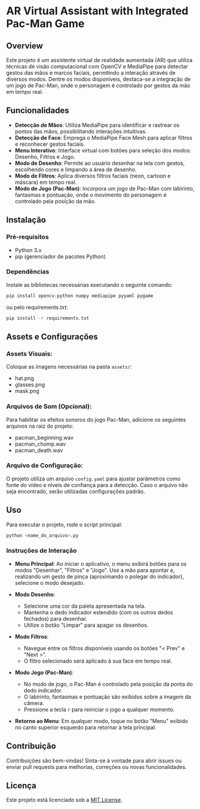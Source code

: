 # AR Virtual Assistant with Integrated Pac-Man Game

## Overview
Este projeto é um assistente virtual de realidade aumentada (AR) que utiliza técnicas de visão computacional com OpenCV e MediaPipe para detectar gestos das mãos e marcos faciais, permitindo a interação através de diversos modos. Dentre os modos disponíveis, destaca-se a integração de um jogo de Pac-Man, onde o personagem é controlado por gestos da mão em tempo real.

## Funcionalidades

- **Detecção de Mãos**: Utiliza MediaPipe para identificar e rastrear os pontos das mãos, possibilitando interações intuitivas.
- **Detecção de Face**: Emprega o MediaPipe Face Mesh para aplicar filtros e reconhecer gestos faciais.
- **Menu Interativo**: Interface virtual com botões para seleção dos modos: Desenho, Filtros e Jogo.
- **Modo de Desenho**: Permite ao usuário desenhar na tela com gestos, escolhendo cores e limpando a área de desenho.
- **Modo de Filtros**: Aplica diversos filtros faciais (neon, cartoon e máscara) em tempo real.
- **Modo de Jogo (Pac-Man)**: Incorpora um jogo de Pac-Man com labirinto, fantasmas e pontuação, onde o movimento do personagem é controlado pela posição da mão.

## Instalação

### Pré-requisitos
- Python 3.x
- pip (gerenciador de pacotes Python)

### Dependências
Instale as bibliotecas necessárias executando o seguinte comando:

```bash
pip install opencv-python numpy mediapipe pyyaml pygame
```

ou pelo requirements.txt:

```bash
pip install -r requirements.txt
```

## Assets e Configurações

### Assets Visuais:
Coloque as imagens necessárias na pasta `assets/`:
- hat.png
- glasses.png
- mask.png

### Arquivos de Som (Opcional):
Para habilitar os efeitos sonoros do jogo Pac-Man, adicione os seguintes arquivos na raiz do projeto:
- pacman_beginning.wav
- pacman_chomp.wav
- pacman_death.wav

### Arquivo de Configuração:
O projeto utiliza um arquivo `config.yaml` para ajustar parâmetros como fonte do vídeo e níveis de confiança para a detecção. Caso o arquivo não seja encontrado, serão utilizadas configurações padrão.

## Uso

Para executar o projeto, rode o script principal:

```bash
python <nome_do_arquivo>.py
```

### Instruções de Interação

- **Menu Principal**: Ao iniciar o aplicativo, o menu exibirá botões para os modos "Desenhar", "Filtros" e "Jogo". Use a mão para apontar e, realizando um gesto de pinça (aproximando o polegar do indicador), selecione o modo desejado.

- **Modo Desenho**:
  - Selecione uma cor da paleta apresentada na tela.
  - Mantenha o dedo indicador estendido (com os outros dedos fechados) para desenhar.
  - Utilize o botão "Limpar" para apagar os desenhos.

- **Modo Filtros**:
  - Navegue entre os filtros disponíveis usando os botões "< Prev" e "Next >".
  - O filtro selecionado será aplicado à sua face em tempo real.

- **Modo Jogo (Pac-Man)**:
  - No modo de jogo, o Pac-Man é controlado pela posição da ponta do dedo indicador.
  - O labirinto, fantasmas e pontuação são exibidos sobre a imagem da câmera.
  - Pressione a tecla `r` para reiniciar o jogo a qualquer momento.

- **Retorno ao Menu**: Em qualquer modo, toque no botão "Menu" exibido no canto superior esquerdo para retornar à tela principal.

## Contribuição

Contribuições são bem-vindas! Sinta-se à vontade para abrir issues ou enviar pull requests para melhorias, correções ou novas funcionalidades.

## Licença

Este projeto está licenciado sob a [MIT License](LICENSE).